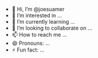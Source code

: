- 👋 Hi, I’m @joesuamer
- 👀 I’m interested in ...
- 🌱 I’m currently learning ...
- 💞️ I’m looking to collaborate on ...
- 📫 How to reach me ...
- 😄 Pronouns: ...
- ⚡ Fun fact: ...

<!---
joesuamer/joesuamer is a ✨ special ✨ repository because its `README.md` (this file) appears on your GitHub profile.
You can click the Preview link to take a look at your changes.
--->
